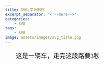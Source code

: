 ```yaml
---
title: SVG,学会制作
excerpt_separator: "<!--more-->"
categories:
    - SVG
tags:
    - SVG
image: assets/images/svg_title.jpg    
---
```

<svg height="70">
  <g> 
    <text font-family="microsoft yahei" font-size="20" y="30" x="30">
      这是一辆车，走完这段路要3秒
      <animate attributeName="x" to="220" begin="0s" dur="3s"  repeatCount="indefinite" />
    </text>
  </g>
</svg>